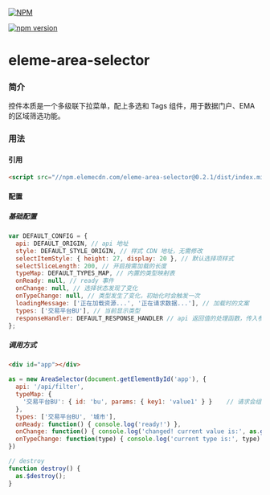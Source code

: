 [![NPM](https://nodei.co/npm/eleme-area-selector.png?downloads=true&downloadRank=true&stars=true)](https://nodei.co/npm/eleme-area-selector/)

[![npm version](https://badge.fury.io/js/eleme-area-selector.svg)](https://badge.fury.io/js/eleme-area-selector)

# eleme-area-selector

### 简介

控件本质是一个多级联下拉菜单，配上多选和 Tags 组件，用于数据门户、EMA 的区域筛选功能。

### 用法

#### 引用

```html
<script src="//npm.elemecdn.com/eleme-area-selector@0.2.1/dist/index.min.js"></script>
```

#### 配置

##### 基础配置

```javascript
var DEFAULT_CONFIG = {
  api: DEFAULT_ORIGIN, // api 地址
  style: DEFAULT_STYLE_ORIGIN, // 样式 CDN 地址，无需修改
  selectItemStyle: { height: 27, display: 20 }, // 默认选择项样式
  selectSliceLength: 200, // 开启按需加载的长度
  typeMap: DEFAULT_TYPES_MAP, // 内置的类型映射表
  onReady: null, // ready 事件
  onChange: null, // 选择状态发现了变化
  onTypeChange: null, // 类型发生了变化，初始化时会触发一次
  loadingMessage: ['正在加载资源...', '正在请求数据...'], // 加载时的文案
  types: ['交易平台BU'], // 当前显示类型
  responseHandler: DEFAULT_RESPONSE_HANDLER // api 返回值的处理函数，传入参数是 (data, callback)
};
```

##### 调用方式

```html
<div id="app"></div>
```

```javascript
as = new AreaSelector(document.getElementById('app'), {
  api: '/api/filter',
  typeMap: {
    '交易平台BU': { id: 'bu', params: { key1: 'value1' } }    // 请求会组装成 /api/filter/bu?key1=value1
  },
  types: ['交易平台BU', '城市'],
  onReady: function() { console.log('ready!') },
  onChange: function() { console.log('changed! current value is:', as.getModel()) }, // { level: 1, data: '123,3453,676,1' }
  onTypeChange: function(type) { console.log('current type is:', type) }
})

// destroy
function destroy() {
  as.$destroy();
}
```
